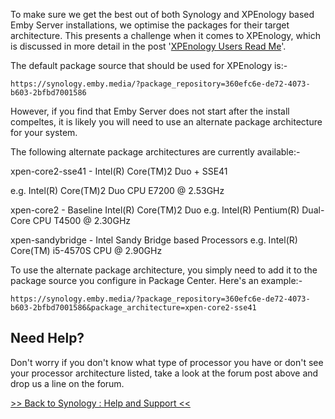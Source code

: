 To make sure we get the best out of both Synology and XPEnology based Emby Server installations, we optimise the packages for their target architecture. This presents a challenge when it comes to XPEnology, which is discussed in more detail in the post '[XPEnology Users Read Me](https://emby.media/community/index.php?/topic/40411-xpenology-users-read-me/)'.

The default package source that should be used for XPEnology is:-

    https://synology.emby.media/?package_repository=360efc6e-de72-4073-b603-2bfbd7001586

However, if you find that Emby Server does not start after the install compeltes, it is likely you will need to use an alternate package architecture for your system.

The following alternate package architectures are currently available:-

xpen-core2-sse41 - Intel(R) Core(TM)2 Duo + SSE41

e.g. Intel(R) Core(TM)2 Duo CPU E7200  @ 2.53GHz

xpen-core2 - Baseline Intel(R) Core(TM)2 Duo
e.g. Intel(R) Pentium(R) Dual-Core CPU T4500 @ 2.30GHz

xpen-sandybridge - Intel Sandy Bridge based Processors
e.g. Intel(R) Core(TM) i5-4570S CPU @ 2.90GHz

To use the alternate package architecture, you simply need to add it to the package source you configure in Package Center. Here's an example:-

    https://synology.emby.media/?package_repository=360efc6e-de72-4073-b603-2bfbd7001586&package_architecture=xpen-core2-sse41

## Need Help?

Don't worry if you don't know what type of processor you have or don't see your processor architecture listed, take a look at the forum post above and drop us a line on the forum.

[>> Back to Synology : Help and Support <<](https://github.com/MediaBrowser/Wiki/wiki/Synology-:-Help-and-Support)